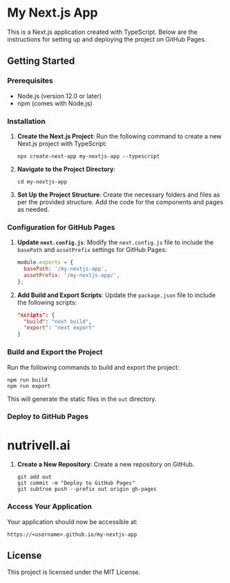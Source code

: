# My Next.js App

This is a Next.js application created with TypeScript. Below are the instructions for setting up and deploying the project on GitHub Pages.

## Getting Started

### Prerequisites

- Node.js (version 12.0 or later)
- npm (comes with Node.js)

### Installation

1. **Create the Next.js Project**:
   Run the following command to create a new Next.js project with TypeScript:
   ```
   npx create-next-app my-nextjs-app --typescript
   ```

2. **Navigate to the Project Directory**:
   ```
   cd my-nextjs-app
   ```

3. **Set Up the Project Structure**:
   Create the necessary folders and files as per the provided structure. Add the code for the components and pages as needed.

### Configuration for GitHub Pages

1. **Update `next.config.js`**:
   Modify the `next.config.js` file to include the `basePath` and `assetPrefix` settings for GitHub Pages:
   ```javascript
   module.exports = {
     basePath: '/my-nextjs-app',
     assetPrefix: '/my-nextjs-app/',
   };
   ```

2. **Add Build and Export Scripts**:
   Update the `package.json` file to include the following scripts:
   ```json
   "scripts": {
     "build": "next build",
     "export": "next export"
   }
   ```

### Build and Export the Project

Run the following commands to build and export the project:
```
npm run build
npm run export
```
This will generate the static files in the `out` directory.

### Deploy to GitHub Pages
# nutrivell.ai
1. **Create a New Repository**:
   Create a new repository on GitHub.

   ```
   git add out
   git commit -m "Deploy to GitHub Pages"
   git subtree push --prefix out origin gh-pages
   ```

### Access Your Application

Your application should now be accessible at:
```
https://<username>.github.io/my-nextjs-app
``` 

## License

This project is licensed under the MIT License.